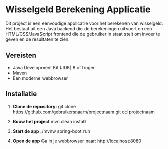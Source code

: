 # Wisselgeld Berekening Applicatie

Dit project is een eenvoudige applicatie voor het berekenen van wisselgeld. 
Het bestaat uit een Java backend die de berekeningen uitvoert en een HTML/CSS/JavaScript frontend die de gebruiker in staat stelt om invoer te geven en de resultaten te zien.

## Vereisten

- Java Development Kit (JDK) 8 of hoger
- Maven
- Een moderne webbrowser

## Installatie

1. **Clone  de repository:**
   git clone https://github.com/gebruikersnaam/projectnaam.git
   cd projectnaam
   
2. **Bouw het project**
   mvn clean install
   
3. **Start de app**
   ./mvnw spring-boot:run
   
4. **Open de app**
   Ga in je webbrowser naar: http://localhost:8080
